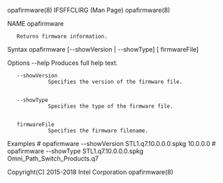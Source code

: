 
opafirmware(8)                                                                              IFSFFCLIRG (Man Page)                                                                              opafirmware(8)



NAME
       opafirmware



       Returns firmware information.

Syntax
       opafirmware [--showVersion | --showType] [ firmwareFile]

Options
       --help    Produces full help text.


       --showVersion
                 Specifies the version of the firmware file.


       --showType
                 Specifies the type of the firmware file.


       firmwareFile
                 Specifies the firmware filename.


Examples
       # opafirmware --showVersion STL1.q7.10.0.0.0.spkg
       10.0.0.0
       # opafirmware --showType STL1.q7.10.0.0.0.spkg
       Omni_Path_Switch_Products.q7



Copyright(C) 2015-2018                                                                        Intel Corporation                                                                                opafirmware(8)
